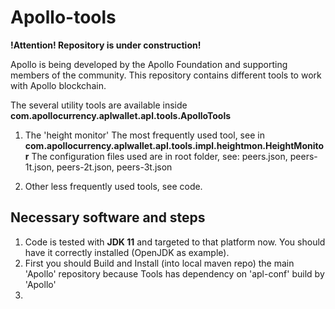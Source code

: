 # Apollo-tools
**!Attention! Repository is under construction!**

Apollo is being developed by the Apollo Foundation and supporting members of the community.
This repository contains different tools to work with Apollo blockchain.

The several utility tools are available inside **com.apollocurrency.aplwallet.apl.tools.ApolloTools**  

1. The 'height monitor'
The most frequently used tool, see in
**com.apollocurrency.aplwallet.apl.tools.impl.heightmon.HeightMonitor**
The configuration files used are in root folder, see: peers.json, peers-1t.json, peers-2t.json, peers-3t.json 

2. Other less frequently used tools, see code.

## Necessary software and steps
1. Code is tested with **JDK 11** and targeted to that platform now. You should have it correctly installed (OpenJDK as example).
2. First you should Build and Install (into local maven repo) the main 'Apollo' repository because Tools has dependency on 'apl-conf' build by 'Apollo'
3.